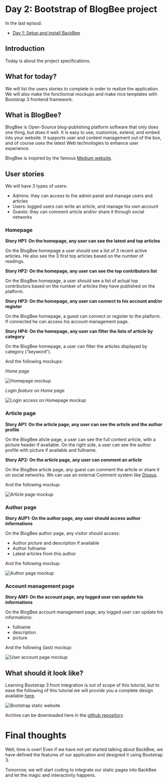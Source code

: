 Day 2: Bootstrap of BlogBee project
===================================

In the last episod:

 - [Day 1: Setup and install BackBee](day1.md)

Introduction
------------

Today is about the project specifications.


What for today?
---------------

We will list the users stories to complete in order to realize the application.
We will also make the fonctionnal mockups and make nice templates with Bootstrap 3 frontend framework.


What is BlogBee?
----------------

BlogBee is Open-Source blog-publishing platform software that only does one thing, but does it well. It is easy to use, customize, extend, and embed into your website. It supports user and content management out of the box, and of course uses the latest Web technologies to enhance user experience.

BlogBee is inspired by the famous [Medium website](https://medium.com/).

User stories
------------

We will have 3 types of users:

 - Admins: they can access to the admin panel and manage users and articles
 - Users: logged users can write an article, and manage his own account
 - Guests: they can comment article and/or share it through social networks

### Homepage

**Story HP1: On the homepage, any user can see the latest and top articles**

On the BlogBee homepage a user should see a list of 3 recent active articles.
He also see the 3 first top articles based on the number of readings.

**Story HP2: On the homepage, any user can see the top contributors list**

On the BlogBee homepage, a user should see a list of actual top contributors based on the number of articles they have published on the platform.

**Story HP3: On the homepage, any user can connect to his account and/or register**

On the BlogBee homepage, a guest can connect or register to the platform. If connected he can access his account management page.

**Story HP4: On the homepage, any user can filter the lists of article by category**

On the BlogBee homepage, a user can filter the articles displayed by category ("keyword").

And the following mockups:

*Home page*

![Homepage mockup](http://i.imgur.com/kQwdziY.png "Homepage mockup")

*Login feature on Home page*

![Login access on Homepage mockup](http://i.imgur.com/2VyKuK2.png "Login access on Homepage mockup")


### Article page

**Story AP1: On the article page, any user can see the article and the author profile**

On the BlogBee aticle page, a user can see the full content article, with a picture header if available.
On the right side, a user can see the author profile with picture if available and fullname.

**Story AP2: On the article page,  any user can comment an article**

On the BlogBee article page, any guest can comment the article or share it on social networks. We can use an external Comment system like [Disqus](http://disqus.com/).

And the following mockup:

![Article page mockup](http://i.imgur.com/Yq6EVlJ.png "Article page mockup")

### Author page

**Story AUP1: On the author page, any user should access author informations**

On the BlogBee author page, any visitor should access:

 - Author picture and description if available
 - Author fullname
 - Latest articles from this author

And the following mockup:

![Author page mockup](http://i.imgur.com/9KfFc8z.png "Author page mockup")

### Account management page

**Story AM1: On the account page, any logged user can update his informations**

On the BlogBee account management page, any logged user can update his informations:

 - fullname
 - description
 - picture

And the following (last) mockup:

![User account page mockup](http://i.imgur.com/wFi98Hu.png "User account page mockup")

What should it look like?
-------------------------

Learning Bootstrap 3 front integration is out of scope of this tutorial, but to ease the following of this tutorial we will provide you a complete design available [here](http://backbee.github.io/blogbee/integration/).

![Bootstrap static website](http://i.imgur.com/pTAkfDt.png "Bootstrap static website")

Archive can be downloaded here in the [github repository](https://github.com/backbee/blogbee/archive/day1.zip).


Final thoughts
==============

Well, time is over! Even if we have not yet started talking about BackBee, we have defined the features of our application and designed it using Bootstrap 3.

Tomorrow, we will start coding to integrate our static pages into BackBee and let the magic and interactivity happens.

